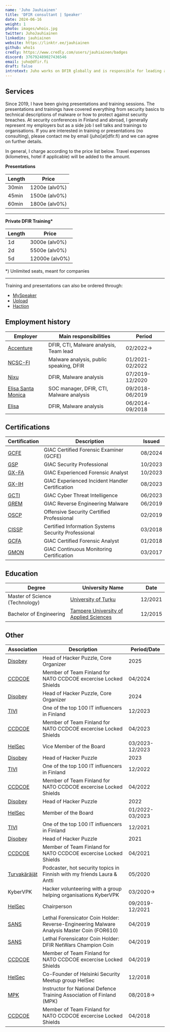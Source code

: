 ```yaml
---
name: 'Juho Jauhiainen'
title: 'DFIR consultant | Speaker'
date: 2024-06-16
weight: 1
photo: images/whois.jpg
twitter: JuhoJauhiainen
linkedin: jauhiainen
website: https://linktr.ee/jauhiainen
github: who1s
credly: https://www.credly.com/users/jauhiainen/badges
discord: 376792489027436546
email: juho@dfir.fi
draft: false
introtext: Juho works on DFIR globally and is responsible for leading a team in the European region responsible for analysing malware and threat intelligence collected from DFIR engagements. In addition to his current role, he has 10 years of experience in DFIR and malware analysis for a variety of private and public sector organizations, including The National Cyber Security Centre Finland (NCSC-FI). Juho is the holder of CISSP, GSP, OSCP and other acronyms. 
---
```

## Services

Since 2019, I have been giving presentations and training sessions. The presentations and trainings have covered everything from security basics to technical descriptions of malware or how to protect against security breaches. At security conferences in Finland and abroad, I generally represent my employers but as a side job I sell talks and trainings to organisations. If you are interested in training or presentations (no consulting), please contact me by email (juho[at]dfir.fi) and we can agree on further details.

In general, I charge according to the price list below. Travel expenses (kilometres, hotel if applicable) will be added to the amount.

**Presentations**

| Length | Price           |
|--------|------------------|
| 30min  | 1200e (alv0%)    |
| 45min  | 1500e (alv0%)    |
| 60min  | 1800e (alv0%)    |

---- 

**Private DFIR Training\***

| Length | Price           |
|--------|------------------|
| 1d | 3000e (alv0%)    |
| 2d  | 5500e (alv0%)    |
| 5d  | 12000e (alv0%)    |

*) Unlimited seats, meant for companies

---- 

Training and presentations can also be ordered through:
- [MySpeaker](https://myspeaker.fi/puhujat/juho-jauhiainen/)
- [Upload](https://upload.fi/product/tietoturvapoikkeamien-selvitys-dfir/)
- [Haction](https://www.haction.fi/forensiikka)

## Employment history

| Employer           | Main responsibilities                       | Period          |
|--------------------|--------------------------------------------|-----------------|
| [Accenture](https://www.accenture.com/fi-en/services/cybersecurity/cyber-resilience)          | DFIR, CTI, Malware analysis, Team lead     | 02/2022->       |
| [NCSC-FI](https://www.kyberturvallisuuskeskus.fi/en/homepage)            | Malware analysis, public speaking, DFIR    | 01/2021-02/2022 |
| [Nixu](https://www.nixu.com/service/security-incident)               | DFIR, Malware analysis                     | 07/2019-12/2020 |
| [Elisa Santa Monica](https://www.elisasantamonica.fi/en/) | SOC manager, DFIR, CTI, Malware analysis   | 09/2018-06/2019 |
| [Elisa](https://elisa.com/corporate/)              | DFIR, Malware analysis                     | 06/2014-09/2018 |


## Certifications

| Certification | Description                                           | Issued     |
|---------------|-------------------------------------------------------|------------|
| [GCFE](https://www.credly.com/badges/ed03d764-9f45-4134-89c6-78b9fee24097)          | GIAC Certified Forensic Examiner (GCFE)               | 08/2024    |
| [GSP](https://www.credly.com/badges/a9eb5b47-43ae-4116-87c3-4263a7f17be1)           | GIAC Security Professional                            | 10/2023    |
| [GX-FA](https://www.credly.com/badges/e88699d2-50d1-45fb-86e3-0ebf62f00895)         | GIAC Experienced Forensic Analyst                     | 10/2023    |
| [GX-IH](https://www.credly.com/badges/bebb1a07-ba58-443f-bdb5-1d0b9fa120ea)         | GIAC Experienced Incident Handler Certification       | 08/2023    |
| [GCTI](https://www.credly.com/badges/6bab6427-24f1-4be7-b3e9-fc2af237ba5c)          | GIAC Cyber Threat Intelligence                        | 06/2023    |
| [GREM](https://www.credly.com/badges/862ff895-9878-417d-859f-8a6b70c207a2)          | GIAC Reverse Engineering Malware                      | 06/2019    |
| [OSCP](https://www.credly.com/badges/862ff895-9878-417d-859f-8a6b70c207a2)          | Offensive Security Certified Professional             | 02/2019    |
| [CISSP](https://www.credly.com/badges/1415ebbe-7d57-4237-8e79-6850c872c113) | Certified Information Systems Security Professional   | 03/2018    |
| [GCFA](https://www.credly.com/badges/a881a745-5a78-41d0-83c1-957c1997250c)          | GIAC Certified Forensic Analyst                       | 01/2018    |
| [GMON](https://www.credly.com/badges/0450a8b0-b0f2-47af-952f-097d76445396)          | GIAC Continuous Monitoring Certification              | 03/2017    |


## Education

| Degree | University Name                                           | Date     |
|---------------|-------------------------------------------------------|------------|
| Master of Science (Technology)       | [University of Turku](https://www.utu.fi/en)                          | 12/2021    |
| Bachelor of Engineering  | [Tampere University of Applied Sciences](https://www.tuni.fi/en)                   | 12/2015    |

## Other

| Association   | Description                                                            | Period/Date     |
|---------------|------------------------------------------------------------------------|-----------------|
| [Disobey](https://disobey.fi/)        | Head of Hacker Puzzle, Core Organizer        | 2025         |
| [CCDCOE](https://ccdcoe.org/)        | Member of Team Finland for NATO CCDCOE excercise Locked Shields        | 04/2024         |
| [Disobey](https://disobey.fi/)        | Head of Hacker Puzzle, Core Organizer        | 2024         |
| [TIVI](https://www.tivi.fi/aiheet/tivi-in-english)          | One of the top 100 IT influencers in Finland                           | 12/2023         |
| [CCDCOE](https://ccdcoe.org/)        | Member of Team Finland for NATO CCDCOE excercise Locked Shields        | 04/2023         |
| [HelSec](https://helsec.fi)        | Vice Member of the Board                    | 03/2023-12/2023         |
| [Disobey](https://disobey.fi/)        | Head of Hacker Puzzle        | 2023         |
| [TIVI](https://www.tivi.fi/aiheet/tivi-in-english)          | One of the top 100 IT influencers in Finland                           | 12/2022         |
| [CCDCOE](https://ccdcoe.org/)        | Member of Team Finland for NATO CCDCOE excercise Locked Shields        | 04/2022         |
| [Disobey](https://disobey.fi/)        | Head of Hacker Puzzle        | 2022         |
| [HelSec](https://helsec.fi)        | Member of the Board                    | 01/2022-03/2023         |
| [TIVI](https://www.tivi.fi/aiheet/tivi-in-english)          | One of the top 100 IT influencers in Finland                           | 12/2021         |
| [Disobey](https://disobey.fi/)        | Head of Hacker Puzzle        | 2021         |
| [CCDCOE](https://ccdcoe.org/)        | Member of Team Finland for NATO CCDCOE excercise Locked Shields        | 04/2021         |
| [Turvakäräjät](https://turvakarajat.fi/)  | Podcaster, hot security topics in Finnish with my friends Laura & Antti | 05/2020         |
| KyberVPK      | Hacker volunteering with a group helping organisations KyberVPK        | 03/2020->       |
| [HelSec](https://helsec.fi)        | Chairperson                    | 09/2019-12/2021         |
| [SANS](https://www.sans.org/digital-forensics-incident-response/coin-holders/#I-L)          | Lethal Forensicator Coin Holder: Reverse-Engineering Malware Analysis Master Coin (FOR610) | 04/2019    |
| [SANS](https://www.sans.org/digital-forensics-incident-response/coin-holders/#I-L)          | Lethal Forensicator Coin Holder: DFIR NetWars Champion Coin            | 04/2019         |
| [CCDCOE](https://ccdcoe.org/)        | Member of Team Finland for NATO CCDCOE excercise Locked Shields        | 04/2019         |
| [HelSec](https://helsec.fi)        | Co-Founder of Helsinki Security Meetup group HelSec                    | 12/2018         |
| [MPK](https://mpk.fi/en/)           | Instructor for National Defence Training Association of Finland (MPK)  | 08/2018->       |
| [CCDCOE](https://ccdcoe.org/)        | Member of Team Finland for NATO CCDCOE excercise Locked Shields        | 04/2018         |












